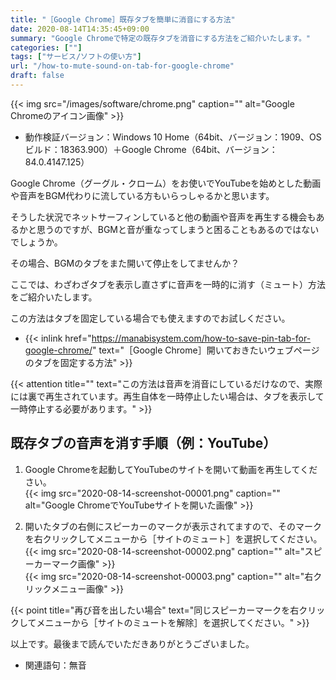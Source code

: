 ```yaml
---
title: "［Google Chrome］既存タブを簡単に消音にする方法"
date: 2020-08-14T14:35:45+09:00
summary: "Google Chromeで特定の既存タブを消音にする方法をご紹介いたします。"
categories: [""]
tags: ["サービス/ソフトの使い方"]
url: "/how-to-mute-sound-on-tab-for-google-chrome"
draft: false
---
```


{{< img src="/images/software/chrome.png" caption="" alt="Google Chromeのアイコン画像" >}}

- 動作検証バージョン：Windows 10 Home（64bit、バージョン：1909、OSビルド：18363.900）＋Google Chrome（64bit、バージョン：84.0.4147.125）

Google Chrome（グーグル・クローム）をお使いでYouTubeを始めとした動画や音声をBGM代わりに流している方もいらっしゃるかと思います。

そうした状況でネットサーフィンしていると他の動画や音声を再生する機会もあるかと思うのですが、BGMと音が重なってしまうと困ることもあるのではないでしょうか。

その場合、BGMのタブをまた開いて停止をしてませんか？

ここでは、わざわざタブを表示し直さずに音声を一時的に消す（ミュート）方法をご紹介いたします。

この方法はタブを固定している場合でも使えますのでお試しください。
- {{< inlink href="https://manabisystem.com/how-to-save-pin-tab-for-google-chrome/" text="［Google Chrome］開いておきたいウェブページのタブを固定する方法" >}}

{{< attention title="" text="この方法は音声を消音にしているだけなので、実際には裏で再生されています。再生自体を一時停止したい場合は、タブを表示して一時停止する必要があります。" >}}

## 既存タブの音声を消す手順（例：YouTube）

1. Google Chromeを起動してYouTubeのサイトを開いて動画を再生してください。  
{{< img src="2020-08-14-screenshot-00001.png" caption="" alt="Google ChromeでYouTubeサイトを開いた画像" >}}

2. 開いたタブの右側にスピーカーのマークが表示されてますので、そのマークを右クリックしてメニューから［サイトのミュート］を選択してください。  
{{< img src="2020-08-14-screenshot-00002.png" caption="" alt="スピーカーマーク画像" >}}  
{{< img src="2020-08-14-screenshot-00003.png" caption="" alt="右クリックメニュー画像" >}}

{{< point title="再び音を出したい場合" text="同じスピーカーマークを右クリックしてメニューから［サイトのミュートを解除］を選択してください。" >}}

以上です。最後まで読んでいただきありがとうございました。

- 関連語句：無音
